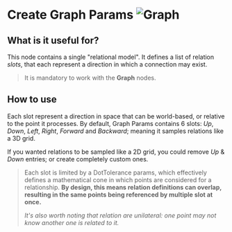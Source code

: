 # Create Graph Params ![Graph](https://img.shields.io/badge/Graph-37a573)

## What is it useful for?
This node contains a single "relational model". It defines a list of relation *slots*, that each represent a direction in which a connection may exist. 

>It is mandatory to work with the **Graph** nodes. 

## How to use
Each slot represent a direction in space that can be world-based, or relative to the point it processes. By default, Graph Params contains 6 slots: *Up*, *Down*, *Left*, *Right*, *Forward* and *Backward*; meaning it samples relations like a 3D grid.

If you wanted relations to be sampled like a 2D grid, you could remove *Up* & *Down* entries; or create completely custom ones.
 
>Each slot is limited by a DotTolerance params, which effectively defines a mathematical cone in which points are considered for a relationship. **By design, this means relation definitions can overlap, resulting in the same points being referenced by multiple slot at once.**  
>
>*It's also worth noting that relation are unilateral: one point may not know another one is related to it.*
